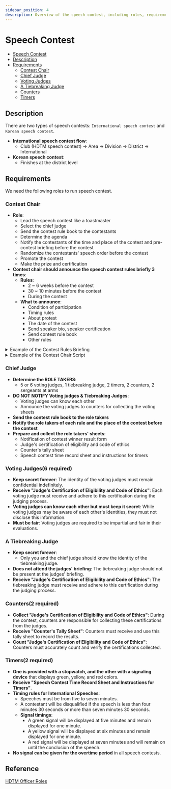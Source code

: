 ```yaml
---
sidebar_position: 4
description: Overview of the speech contest, including roles, requirements, and rules.
---
```


# Speech Contest

- [Speech Contest](#speech-contest)
- [Description](#description)
- [Requirements](#requirements)
    - [Contest Chair](#contest-chair)
    - [Chief Judge](#chief-judge)
    - [Voting Judges](#voting-judges6-required)
    - [A Tiebreaking Judge](#a-tiebreaking-judge)
    - [Counters](#counters2-required)
    - [Timers](#timers2-required)
  
## Description

There are two types of speech contests: `International speech contest` and `Korean speech contest`.

- **International speech contest flow**:
    - Club (HDTM speech contest) → Area → Division → District → International
- **Korean speech contest**:
    - Finishes at the district level

## Requirements

We need the following roles to run speech contest.

### Contest Chair

- **Role**:
    - Lead the speech contest like a toastmaster
    - Select the chief judge
    - Send the contest rule book to the contestants
    - Determine the agenda
    - Notify the contestants of the time and place of the contest and pre-contest briefing before the contest
    - Randomize the contestants' speech order before the contest
    - Promote the contest
    - Make the prize and certification
- **Contest chair should announce the speech contest rules briefly 3 times**:
    - **Rules**:
        - 2 ~ 6 weeks before the contest
        - 30 ~ 10 minutes before the contest
        - During the contest
    - **What to announce**:
        - Condition of participation
        - Timing rules
        - About protest
        - The date of the contest
        - Send speaker bio, speaker certification
        - Send contest rule book
        - Other rules

<details>
<summary>Example of the Contest Rules Briefing</summary>
1. To be eligible to compete in the International Speech Contest, contestants must be a paid member of a club in the
   area, division, and district in which they are competing. In addition, contestants must have completed six speech
   projects in the Competent Communication manual or in Levels 1 and 2 of any path in the Toastmasters Pathways learning
   experience. If a contestant does not meet both criteria, they must be disqualified.
2. Each contestant must be physically present to compete. Recorded audio, video, or other remote technology is not
   allowed.
3. If a contestant is absent from the briefing, an alternate person is permitted to attend the briefing in place of the
   primary contestant. If the primary contestant is not present at the contest on time, they are disqualified.
4. The International Speeches must be from five to seven minutes. A contestant will be disqualified if the speech is
   less than four minutes 30 seconds or more than seven minutes 30 seconds.

- A green signal will be displayed at five minutes and remain displayed for one minute.
- A yellow signal will be displayed at six minutes and remain displayed for one minute.
- A red signal will be displayed at seven minutes and will remain on until the conclusion of the speech.
- In all speech contests, no signal can be given for the overtime period. However, in the event of technical failure of
  the signal or timing equipment, a speaker is allowed 30 seconds extra overtime before being disqualified. Prior to
  announcing results, the contest chair must announce if time disqualifications occurred, but not name the contestant(s)
  involved.

5. Contestants who plan to use props (including any sort of electronic devices) must notify the contest chair prior to
   the contest. All props must be set up during the minute of silence prior to the contestant’s speech, including the
   microphone.
6. Protests are limited to eligibility and originality and must only be lodged by voting judges and contestants. Any
   protest must be submitted to the chief judge and/or contest chair prior to the announcement of the winner and
   alternate(s). The chief judge, contest chair, voting judges, and contestants must not consider protests from audience
   members. The contest chair can disqualify a contestant on the basis of eligibility.
7. A third-place, a second-place, and a first-place winner will be announced (if there are more than 3 contestants). The
   first-place winner is allowed to compete in the Area Speech Contest.
8. Please submit the 1183-Speaker Certification Eligibility Originality & 1189 Contestant Bio Info. I’ll send you these
   via email.

</details>

<details>
<summary>Example of the Contest Chair Script</summary>

Hello, Toastmasters. My name is `name`, the HDTM contest chair. I’ll lead the Club Speech Contest today. Briefly, first
the International Speech Contest, and Korean Speech Contest. There are O Korean Contestants and O International Speech
Contestants.

Now, I’ll introduce the Speech Contest Rules briefly.

1. Please make sure your cell phone is on silent. It helps prevent unexpected situations.
2. Only a single-camera setup is permitted. So, except for the designated person, no one is allowed to do it.
3. Recording, such as by adding text, graphics, images, or anything that doesn’t meet the requirements above, is not
   allowed in the Area Contest.
4. About protests, any judge and contestant can make a protest about eligibility and originality. Any protest must be
   submitted to the chief judge and/or contest chair prior to the announcement of the winner.
5. Judges. Our chief judge Chelsea leads the role takers. Thank you so much. There are voting judges, but they must keep
   their identities secret forever.
6. Timing Rules. It will be managed by our timers `name` & `name`. They will show the timer’s card. A contestant must
   make a speech from 5 to 7 minutes. They will be disqualified if their speech is shorter than 4:30 and longer than
   7:30. Do not make signals for the overtime period. It is not allowed. If a time disqualification occurs, the contest
   chair (me) must announce it prior to announcing results, but not name the contestant(s) involved. Before the
   speech, please check where they are.
7. Counters, `name1` & `name2`. They will collect all the voting sheets. After the Contest, I’ll give time to get the
   voting sheets. Thank all role takers.
8. Before the contest, we decided the speech orders randomly. I’ll announce the International Speech Order is ~. the
   Korean Speech order is ~. Before starting the Speech Contest, Chief Judge, can we start? From now on, we will do the
   International Speech Contest. To be eligible, contestants must 1) be paid members 2) have completed six speech
   projects in the Competent Communication manual or in Levels 1 and 2 of any path. We already checked these. Our first
   speaker `name`, Title, Title, `name`. Thank you, `name`. Please give a one-minute silence for judging. Timer, if the
   minute is over, let us know it. Our second speaker `name`, Title, Title, `name` (DO NOT USE next, last, and so on).

</details> 

### Chief Judge

- **Determine the ROLE TAKERS**:
    - 5 or 6 voting judges, 1 tiebreaking judge, 2 timers, 2 counters, 2 sergeants at arms
- **DO NOT NOTIFY Voting judges & Tiebreaking Judges**:
    - Voting judges can know each other
    - Announce the voting judges to counters for collecting the voting sheets
- **Send the contest rule book to the role takers**
- **Notify the role takers of each rule and the place of the contest before the contest**
- **Prepare and collect the role takers' sheets**:
    - Notification of contest winner result form
    - Judge's certification of eligibility and code of ethics
    - Counter's tally sheet
    - Speech contest time record sheet and instructions for timers

### Voting Judges(6 required)

- **Keep secret forever**: The identity of the voting judges must remain confidential indefinitely.
- **Receive "Judge's Certification of Eligibility and Code of Ethics"**: Each voting judge must receive and adhere to
  this certification during the judging process.
- **Voting judges can know each other but must keep it secret**: While voting judges may be aware of each other's
  identities, they must not disclose this information.
- **Must be fair**: Voting judges are required to be impartial and fair in their evaluations.

### A Tiebreaking Judge

- **Keep secret forever**:
    - Only you and the chief judge should know the identity of the tiebreaking judge.
- **Does not attend the judges' briefing**: The tiebreaking judge should not be present at the judges' briefing.
- **Receive "Judge's Certification of Eligibility and Code of Ethics"**: The tiebreaking judge must receive and adhere
  to this certification during the judging process.

### Counters(2 required)

- **Collect "Judge's Certification of Eligibility and Code of Ethics"**: During the contest, counters are responsible
  for collecting these certifications from the judges.
- **Receive "Counter's Tally Sheet"**: Counters must receive and use this tally sheet to record the results.
- **Count "Judge's Certification of Eligibility and Code of Ethics"**: Counters must accurately count and verify the
  certifications collected.

### Timers(2 required)

- **One is provided with a stopwatch, and the other with a signaling device** that displays green, yellow, and red
  colors.
- **Receive "Speech Contest Time Record Sheet and Instructions for Timers"**.
- **Timing rules for International Speeches**:
    - Speeches must be from five to seven minutes.
    - A contestant will be disqualified if the speech is less than four minutes 30 seconds or more than seven minutes 30
      seconds.
    - **Signal timings**:
        - A green signal will be displayed at five minutes and remain displayed for one minute.
        - A yellow signal will be displayed at six minutes and remain displayed for one minute.
        - A red signal will be displayed at seven minutes and will remain on until the conclusion of the speech.
- **No signal can be given for the overtime period** in all speech contests.


## Reference 

[HDTM Officer Roles](https://drive.google.com/file/d/12Qwu6l6JzAfkDB8WSGDP5wpZheJYEpka/view) 

